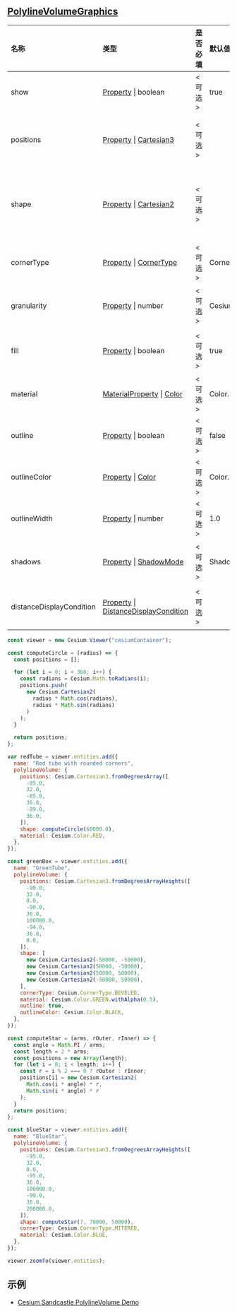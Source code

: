 ## [PolylineVolumeGraphics](https://staven630.github.io/cesium-doc-zh/PolylineVolumeGraphics.html)

| 名称                     | 类型                                                                                                                                                                       | 是否必填 | 默认值                         | 描述                                                       |
| :----------------------- | :------------------------------------------------------------------------------------------------------------------------------------------------------------------------- | :------- | :----------------------------- | :--------------------------------------------------------- |
| show                     | [Property](https://staven630.github.io/cesium-doc-zh/Property.html) \| boolean                                                                                             | <可选>   | true                           | 指定体积的可见性。                                         |
| positions                | [Property](https://staven630.github.io/cesium-doc-zh/Property.html) \| [Cartesian3](https://staven630.github.io/cesium-doc-zh/Cartesian3.html)                             | <可选>   |                                | 用于指定定义线带的 Cartesian3 位置的数组。                 |
| shape                    | [Property](https://staven630.github.io/cesium-doc-zh/Property.html) \| [Cartesian2](https://staven630.github.io/cesium-doc-zh/Cartesian2.html)                             | <可选>   |                                | 它指定 Cartesian2 位置的数组，这些位置定义了要拉伸的形状。 |
| cornerType               | [Property](https://staven630.github.io/cesium-doc-zh/Property.html) \| [CornerType](https://staven630.github.io/cesium-doc-zh/global.html#CornerType)                      | <可选>   | CornerType.ROUNDED             | CornerType 属性指定角的风格。                              |
| granularity              | [Property](https://staven630.github.io/cesium-doc-zh/Property.html) \| number                                                                                              | <可选>   | Cesium.Math.RADIANS_PER_DEGREE | 指定每个纬度和经度点之间的角距离。                         |
| fill                     | [Property](https://staven630.github.io/cesium-doc-zh/Property.html) \| boolean                                                                                             | <可选>   | true                           | 指定是否用所提供的材料填充该体积。                         |
| material                 | [MaterialProperty](https://staven630.github.io/cesium-doc-zh/MaterialProperty.html) \| [Color](https://staven630.github.io/cesium-doc-zh/Color.html)                       | <可选>   | Color.WHITE                    | 指定用于填充体积的材料。                                   |
| outline                  | [Property](https://staven630.github.io/cesium-doc-zh/Property.html) \| boolean                                                                                             | <可选>   | false                          | 用于指定是否概述了体积。                                   |
| outlineColor             | [Property](https://staven630.github.io/cesium-doc-zh/Property.html) \| [Color](https://staven630.github.io/cesium-doc-zh/Color.html)                                       | <可选>   | Color.BLACK                    | 指定 Color 轮廓的属性。                                    |
| outlineWidth             | [Property](https://staven630.github.io/cesium-doc-zh/Property.html) \| number                                                                                              | <可选>   | 1.0                            | 指定轮廓宽度的数字属性。                                   |
| shadows                  | [Property](https://staven630.github.io/cesium-doc-zh/Property.html) \| [ShadowMode](https://staven630.github.io/cesium-doc-zh/global.html#ShadowMode)                      | <可选>   | ShadowMode.DISABLED            | 指定体积是投射还是接收来自光源的阴影。                     |
| distanceDisplayCondition | [Property](https://staven630.github.io/cesium-doc-zh/Property.html) \| [DistanceDisplayCondition](https://staven630.github.io/cesium-doc-zh/DistanceDisplayCondition.html) | <可选>   |                                | 指定将在距相机的距离处显示此体积。                         |

```js
const viewer = new Cesium.Viewer("cesiumContainer");

const computeCircle = (radius) => {
  const positions = [];

  for (let i = 0; i < 360; i++) {
    const radians = Cesium.Math.toRadians(i);
    positions.push(
      new Cesium.Cartesian2(
        radius * Math.cos(radians),
        radius * Math.sin(radians)
      )
    );
  }

  return positions;
};

var redTube = viewer.entities.add({
  name: "Red tube with rounded corners",
  polylineVolume: {
    positions: Cesium.Cartesian3.fromDegreesArray([
      -85.0,
      32.0,
      -85.0,
      36.0,
      -89.0,
      36.0,
    ]),
    shape: computeCircle(60000.0),
    material: Cesium.Color.RED,
  },
});

const greenBox = viewer.entities.add({
  name: "GreenTube",
  polylineVolume: {
    positions: Cesium.Cartesian3.fromDegreesArrayHeights([
      -90.0,
      32.0,
      0.0,
      -90.0,
      36.0,
      100000.0,
      -94.0,
      36.0,
      0.0,
    ]),
    shape: [
      new Cesium.Cartesian2(-50000, -50000),
      new Cesium.Cartesian2(50000, -50000),
      new Cesium.Cartesian2(50000, 50000),
      new Cesium.Cartesian2(-50000, 50000),
    ],
    cornerType: Cesium.CornerType.BEVELED,
    material: Cesium.Color.GREEN.withAlpha(0.5),
    outline: true,
    outlineColor: Cesium.Color.BLACK,
  },
});

const computeStar = (arms, rOuter, rInner) => {
  const angle = Math.PI / arms;
  const length = 2 * arms;
  const positions = new Array(length);
  for (let i = 0; i < length; i++) {
    const r = i % 2 === 0 ? rOuter : rInner;
    positions[i] = new Cesium.Cartesian2(
      Math.cos(i * angle) * r,
      Math.sin(i * angle) * r
    );
  }
  return positions;
};

const blueStar = viewer.entities.add({
  name: "BlueStar",
  polylineVolume: {
    positions: Cesium.Cartesian3.fromDegreesArrayHeights([
      -95.0,
      32.0,
      0.0,
      -95.0,
      36.0,
      100000.0,
      -99.0,
      36.0,
      200000.0,
    ]),
    shape: computeStar(7, 70000, 50000),
    cornerType: Cesium.CornerType.MITERED,
    material: Cesium.Color.BLUE,
  },
});

viewer.zoomTo(viewer.entities);
```

## 示例

- [Cesium Sandcastle PolylineVolume Demo](https://sandcastle.cesium.com/index.html?src=Polyline%2520Volume.html)
